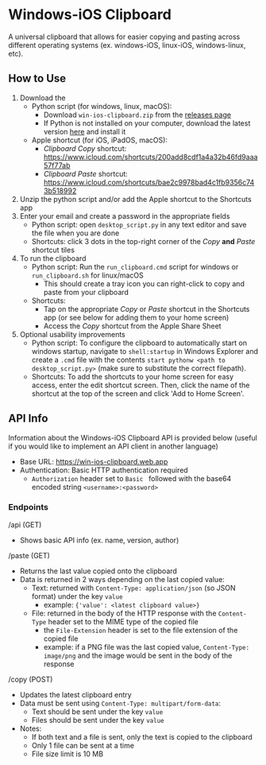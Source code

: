 # Windows-iOS Clipboard

A universal clipboard that allows for easier copying and pasting across different operating systems (ex. windows-iOS, linux-iOS, windows-linux, etc).

## How to Use
1. Download the
   - Python script (for windows, linux, macOS):
     - Download ```win-ios-clipboard.zip``` from the [releases page](https://github.com/jonathanjma/windows-ios-clipboard/releases/latest)
     - If Python is not installed on your computer, download the latest version [here](https://www.python.org/downloads/) and install it
   - Apple shortcut (for iOS, iPadOS, macOS):
     - _Clipboard Copy_ shortcut: https://www.icloud.com/shortcuts/200add8cdf1a4a32b46fd9aaa57f77ab
     - _Clipboard Paste_ shortcut: https://www.icloud.com/shortcuts/bae2c9978bad4c1fb9356c743b518992
2. Unzip the python script and/or add the Apple shortcut to the Shortcuts app
3. Enter your email and create a password in the appropriate fields
   - Python script: open ```desktop_script.py``` in any text editor and save the file when you are done
   - Shortcuts: click 3 dots in the top-right corner of the _Copy_ **and** _Paste_ shortcut tiles
4. To run the clipboard
   - Python script: Run the ```run_clipboard.cmd``` script for windows or ```run_clipboard.sh``` for linux/macOS
     - This should create a tray icon you can right-click to copy and paste from your clipboard
   - Shortcuts: 
     - Tap on the appropriate _Copy_ or _Paste_ shortcut in the Shortcuts app (or see below for adding them to your home screen)
     - Access the _Copy_ shortcut from the Apple Share Sheet
5. Optional usability improvements
   - Python script: To configure the clipboard to automatically start on windows startup, navigate to ```shell:startup``` in Windows Explorer
     and create a ```.cmd``` file with the contents ```start pythonw <path to desktop_script.py>``` (make sure to substitute the correct filepath).
   - Shortcuts: To add the shortcuts to your home screen for easy access, enter the edit shortcut screen. 
     Then, click the name of the shortcut at the top of the screen and click 'Add to Home Screen'.

## API Info
Information about the Windows-iOS Clipboard API is provided below 
(useful if you would like to implement an API client in another language)

- Base URL: https://win-ios-clipboard.web.app
- Authentication: Basic HTTP authentication required 
  - ```Authorization``` header set to ```Basic ``` followed with the base64 encoded string ```<username>:<password>```

### Endpoints
/api (GET)
- Shows basic API info (ex. name, version, author)

/paste (GET)
- Returns the last value copied onto the clipboard
- Data is returned in 2 ways depending on the last copied value:
  - Text: returned with ```Content-Type: application/json``` (so JSON format) under the key ```value```
    - example: ```{'value': <latest clipboard value>}```
  - File: returned in the body of the HTTP response with the ```Content-Type``` header set to the MIME type of the copied file
    - the ```File-Extension``` header is set to the file extension of the copied file
    - example: if a PNG file was the last copied value, ```Content-Type: image/png``` and the image would be sent in the body of the response

/copy (POST)
- Updates the latest clipboard entry
- Data must be sent using ```Content-Type: multipart/form-data```:
  - Text should be sent under the key ```value```
  - Files should be sent under the key ```value```
- Notes:
  - If both text and a file is sent, only the text is copied to the clipboard
  - Only 1 file can be sent at a time
  - File size limit is 10 MB